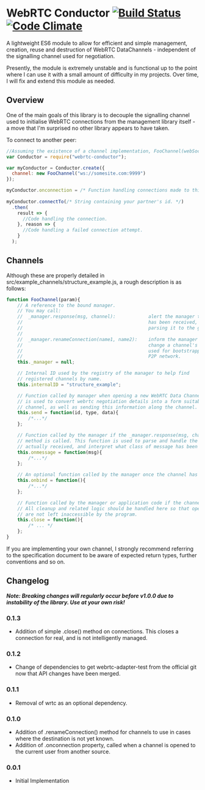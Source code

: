 # WebRTC Conductor [![Build Status](https://travis-ci.org/FelixMcFelix/webrtc-conductor.svg)](https://travis-ci.org/FelixMcFelix/webrtc-conductor) [![Code Climate](https://codeclimate.com/github/FelixMcFelix/webrtc-conductor/badges/gpa.svg)](https://codeclimate.com/github/FelixMcFelix/webrtc-conductor)
A lightweight ES6 module to allow for efficient and simple management, creation, reuse and destruction of WebRTC DataChannels - independent of the signalling channel used for negotiation.

Presently, the module is extremely unstable and is functional up to the point where I can use it with a small amount of difficulty in my projects. Over time, I will fix and extend this module as needed.

## Overview
One of the main goals of this library is to decouple the signalling channel used to initialise WebRTC connections from the management library itself - a move that I'm surprised no other library appears to have taken.

To connect to another peer:
```javascript
//Assuming the existence of a channel implementation, FooChannel(webSocketAddr){...}
var Conductor = require("webrtc-conductor");

var myConductor = Conductor.create({
  channel: new FooChannel("ws://somesite.com:9999")
});

myConductor.onconnection = /* Function handling connections made to this system. */;
 
myConductor.connectTo(/* String containing your partner's id. */)
  .then(
    result => {
      //Code handling the connection.
    }, reason => {
      //Code handling a failed connection attempt.
    }
  );
```

## Channels
Although these are properly detailed in src/example_channels/structure_example.js, a rough description is as follows:

```javascript
function FooChannel(param){
	// A reference to the bound manager.
	// You may call:
	//	_manager.response(msg, channel):			alert the manager that a response 
	//												has been received, and delegate
	//												parsing it to the given channel.
	//
	//	_manager.renameConnection(name1, name2):	inform the manager that it must
	//												change a channel's name - typically
	//												used for bootstrapping into a
	//												P2P network.
	this._manager = null;

	// Internal ID used by the registry of the manager to help find
	// registered channels by name.
	this.internalID = "structure_example";

	// Function called by manager when opening a new WebRTC Data Channel. This function
	// is used to convert webrtc negotiation details into a form suitable for the
	// channel, as well as sending this information along the channel.
	this.send = function(id, type, data){
		/*...*/
	};

	// Function called by the manager if the _manager.response(msg, channel)
	// method is called. This function is used to parse and handle the data
	// actually received, and interpret what class of message has been received.
	this.onmessage = function(msg){
		/*...*/
	};

	// An optional function called by the manager once the channel has been bound to it.
	this.onbind = function(){
		/*...*/
	};

	// Function called by the manager or application code if the channel must be closed.
	// All cleanup and related logic should be handled here so that open connections
	// are not left inaccessible by the program.
	this.close = function(){
		/* ... */
	};
}
```

If you are implementing your own channel, I strongly recommend referring to the specification document to be aware of expected return
types, further conventions and so on.

## Changelog

***Note: Breaking changes will regularly occur before v1.0.0 due to instability of the library. Use at your own risk!***

### 0.1.3
* Addition of simple .close() method on connections. This closes a connection for real, and is not intelligently managed.

### 0.1.2
* Change of dependencies to get webrtc-adapter-test from the official git now that API changes have been merged.

### 0.1.1
* Removal of wrtc as an optional dependency.

### 0.1.0
* Addition of .renameConnection() method for channels to use in cases where the destination is not yet known.
* Addition of .onconnection property, called when a channel is opened to the current user from another source.

### 0.0.1
* Initial Implementation